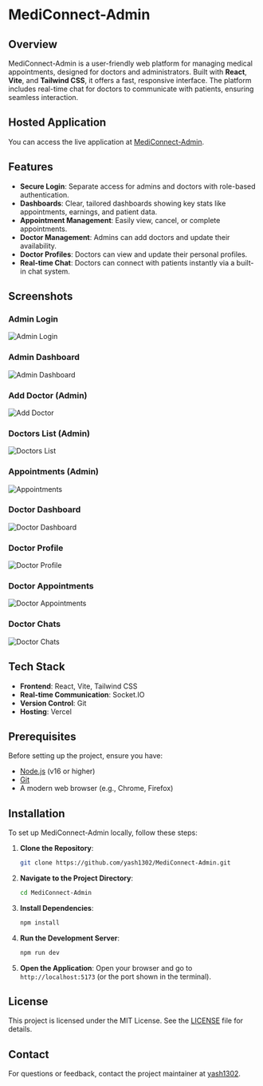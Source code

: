 # MediConnect-Admin


## Overview

MediConnect-Admin is a user-friendly web platform for managing medical appointments, designed for doctors and administrators. Built with **React**, **Vite**, and **Tailwind CSS**, it offers a fast, responsive interface. The platform includes real-time chat for doctors to communicate with patients, ensuring seamless interaction.

## Hosted Application

You can access the live application at [MediConnect-Admin](https://medi-connect-api-kmpz.vercel.app).

## Features

- **Secure Login**: Separate access for admins and doctors with role-based authentication.
- **Dashboards**: Clear, tailored dashboards showing key stats like appointments, earnings, and patient data.
- **Appointment Management**: Easily view, cancel, or complete appointments.
- **Doctor Management**: Admins can add doctors and update their availability.
- **Doctor Profiles**: Doctors can view and update their personal profiles.
- **Real-time Chat**: Doctors can connect with patients instantly via a built-in chat system.

## Screenshots

### Admin Login

![Admin Login](./screenshots/admin-login.png)

### Admin Dashboard

![Admin Dashboard](./screenshots/admin-dashboard.png)

### Add Doctor (Admin)

![Add Doctor](./screenshots/admin-add-doctors.png)

### Doctors List (Admin)

![Doctors List](./screenshots/admin-doctor-list.png)

### Appointments (Admin)

![Appointments](./screenshots/admin-appointments.png)

### Doctor Dashboard

![Doctor Dashboard](./screenshots/doctor-dashboard.png)

### Doctor Profile

![Doctor Profile](./screenshots/doctor-profile.png)

### Doctor Appointments

![Doctor Appointments](./screenshots/doctor-appointments.png)

### Doctor Chats

![Doctor Chats](./screenshots/doctor-chats.png)

## Tech Stack

- **Frontend**: React, Vite, Tailwind CSS
- **Real-time Communication**: Socket.IO
- **Version Control**: Git
- **Hosting**: Vercel

## Prerequisites

Before setting up the project, ensure you have:

- [Node.js](https://nodejs.org/) (v16 or higher)
- [Git](https://git-scm.com/)
- A modern web browser (e.g., Chrome, Firefox)

## Installation

To set up MediConnect-Admin locally, follow these steps:

1. **Clone the Repository**:

   ```bash
   git clone https://github.com/yash1302/MediConnect-Admin.git
   ```

2. **Navigate to the Project Directory**:

   ```bash
   cd MediConnect-Admin
   ```

3. **Install Dependencies**:

   ```bash
   npm install
   ```

4. **Run the Development Server**:

   ```bash
   npm run dev
   ```

5. **Open the Application**:
   Open your browser and go to `http://localhost:5173` (or the port shown in the terminal).

## License

This project is licensed under the MIT License. See the [LICENSE](LICENSE) file for details.

## Contact

For questions or feedback, contact the project maintainer at [yash1302](https://github.com/yash1302).
